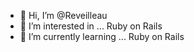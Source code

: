 - 👋 Hi, I’m @Reveilleau
- 👀 I’m interested in ... Ruby on Rails
- 🌱 I’m currently learning ... Ruby on Rails

<!---
Reveilleau/Reveilleau is a ✨ special ✨ repository because its `README.md` (this file) appears on your GitHub profile.
You can click the Preview link to take a look at your changes.
--->
